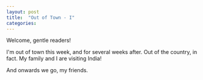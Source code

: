 ```yaml
---
layout: post
title:  "Out of Town - I"
categories:
---
```

Welcome, gentle readers!

I'm out of town this week, and for several weeks after. Out of the country, in fact. My family and I are visiting India! 

And onwards we go, my friends.
